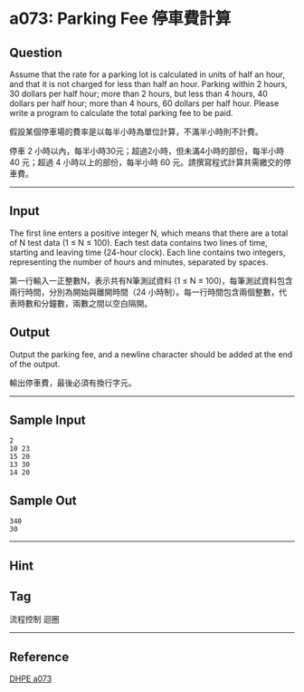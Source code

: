 # a073: Parking Fee 停車費計算

## Question
Assume that the rate for a parking lot is calculated in units of half an hour, and that it is not charged for less than half an hour. Parking within 2 hours, 30 dollars per half hour; more than 2 hours, but less than 4 hours, 40 dollars per half hour; more than 4 hours, 60 dollars per half hour. Please write a program to calculate the total parking fee to be paid.

假設某個停車場的費率是以每半小時為單位計算，不滿半小時則不計費。

停車 2 小時以內，每半小時30元；超過2小時，但未滿4小時的部份，每半小時 40 元；超過 4 小時以上的部份，每半小時 60 元。請撰寫程式計算共需繳交的停車費。

---

## Input
The first line enters a positive integer N, which means that there are a total of N test data (1 ≤ N ≤ 100). Each test data contains two lines of time, starting and leaving time (24-hour clock). Each line contains two integers, representing the number of hours and minutes, separated by spaces.

第一行輸入一正整數N，表示共有N筆測試資料 (1 ≤ N ≤ 100)，每筆測試資料包含兩行時間，分別為開始與離開時間（24 小時制）。每一行時間包含兩個整數，代表時數和分鐘數，兩數之間以空白隔開。

## Output
Output the parking fee, and a newline character should be added at the end of the output.

輸出停車費，最後必須有換行字元。

---

## Sample Input
```
2
10 23
15 20
13 30
14 20
```

## Sample Out
```
340
30
```

---

## Hint

## Tag
流程控制 迴圈

---
## Reference
[DHPE a073](http://134.208.12.72/ShowProblem?problemid=a073)
